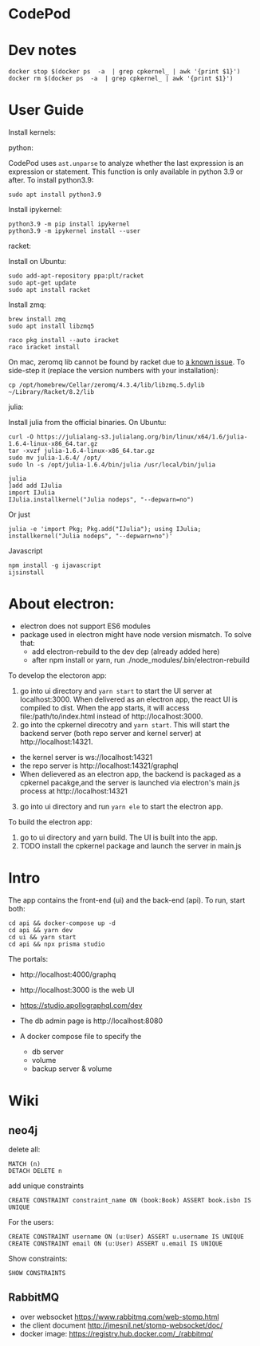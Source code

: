 # CodePod

# Dev notes

```
docker stop $(docker ps  -a  | grep cpkernel_ | awk '{print $1}')
docker rm $(docker ps  -a  | grep cpkernel_ | awk '{print $1}')
```

# User Guide

Install kernels:

python:

CodePod uses `ast.unparse` to analyze whether the last expression is an expression or statement. This function is only available in python 3.9 or after. To install python3.9:

```
sudo apt install python3.9
```

Install ipykernel:

```
python3.9 -m pip install ipykernel
python3.9 -m ipykernel install --user
```

racket:

Install on Ubuntu:

```
sudo add-apt-repository ppa:plt/racket
sudo apt-get update
sudo apt install racket
```

Install zmq:

```
brew install zmq
sudo apt install libzmq5
```

```
raco pkg install --auto iracket
raco iracket install
```

On mac, zeromq lib cannot be found by racket due to [a known
issue](https://github.com/rmculpepper/racket-zeromq/issues/6). To side-step it
(replace the version numbers with your installation):

```
cp /opt/homebrew/Cellar/zeromq/4.3.4/lib/libzmq.5.dylib ~/Library/Racket/8.2/lib
```

julia:

Install julia from the official binaries. On Ubuntu:

```
curl -O https://julialang-s3.julialang.org/bin/linux/x64/1.6/julia-1.6.4-linux-x86_64.tar.gz
tar -xvzf julia-1.6.4-linux-x86_64.tar.gz
sudo mv julia-1.6.4/ /opt/
sudo ln -s /opt/julia-1.6.4/bin/julia /usr/local/bin/julia
```

```
julia
]add add IJulia
import IJulia
IJulia.installkernel("Julia nodeps", "--depwarn=no")
```

Or just

```
julia -e 'import Pkg; Pkg.add("IJulia"); using IJulia; installkernel("Julia nodeps", "--depwarn=no")'
```

Javascript

```
npm install -g ijavascript
ijsinstall
```

# About electron:

- electron does not support ES6 modules
- package used in electron might have node version mismatch. To solve that:
  - add electron-rebuild to the dev dep (already added here)
  - after npm install or yarn, run ./node_modules/.bin/electron-rebuild

To develop the electoron app:

1. go into ui directory and `yarn start` to start the UI server at localhost:3000. When delivered as an electron app, the react UI is compiled to dist. When the app starts, it will access file:/path/to/index.html instead of http://localhost:3000.
2. go into the cpkernel direcotry and `yarn start`. This will start the backend server (both repo server and kernel server) at http://localhost:14321.

- the kernel server is ws://localhost:14321
- the repo server is http://localhost:14321/graphql
- When delievered as an electron app, the backend is packaged as a cpkernel pacakge,and the server is launched via electron's main.js process at http://localhost:14321

3. go into ui directory and run `yarn ele` to start the electron app.

To build the electron app:

1. go to ui directory and yarn build. The UI is built into the app.
2. TODO install the cpkernel package and launch the server in main.js

# Intro

The app contains the front-end (ui) and the back-end (api). To run, start both:

```
cd api && docker-compose up -d
cd api && yarn dev
cd ui && yarn start
cd api && npx prisma studio
```

The portals:

- http://localhost:4000/graphq
- http://localhost:3000 is the web UI
- https://studio.apollographql.com/dev
- The db admin page is http://localhost:8080

- A docker compose file to specify the
  - db server
  - volume
  - backup server & volume

# Wiki

## neo4j

delete all:

```cypher
MATCH (n)
DETACH DELETE n
```

add unique constraints

```
CREATE CONSTRAINT constraint_name ON (book:Book) ASSERT book.isbn IS UNIQUE
```

For the users:

```
CREATE CONSTRAINT username ON (u:User) ASSERT u.username IS UNIQUE
CREATE CONSTRAINT email ON (u:User) ASSERT u.email IS UNIQUE
```

Show constraints:

```
SHOW CONSTRAINTS
```

## RabbitMQ

- over websocket https://www.rabbitmq.com/web-stomp.html
- the client document http://jmesnil.net/stomp-websocket/doc/
- docker image: https://registry.hub.docker.com/_/rabbitmq/

